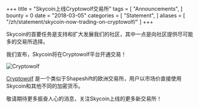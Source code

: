 +++
title = "Skycoin上线Cryptowolf交易所"
tags = [ "Announcements", ]
bounty = 0
date = "2018-03-05"
categories = [ "Statement", ]
aliases = [
	"/zh/statement/skycoin-now-trading-on-cryptowolf/"
]
+++

Skycoin的首要任务是支持和扩大发展我们的社区，其中一点是向社区提供尽可能多的交易所选择。

我们宣布，Skycoin将在Cryptowolf平台开通交易！



![Cryptowolf](https://cdn.discordapp.com/attachments/415878438734266373/419260996750934027/SkycoinExchangeListingCryptoWolf.gif)

[Cryptowolf](https://cryptowolf.eu/) 是一个类似于Shapeshift的欧洲交易所，用户以市场价直接使用Skycoin和其他不同的加密货币。

敬请期待更多振奋人心的消息，关注Skycoin上线的更多新交易所！
